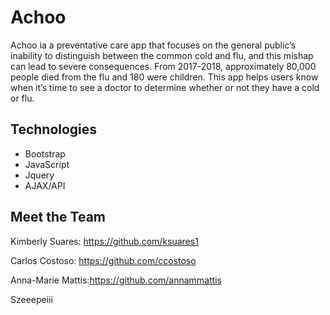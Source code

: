 # Achoo
Achoo ia a preventative care app that focuses on the general public’s inability to distinguish between the common cold and flu, and this mishap can lead to severe consequences. From 2017-2018, approximately 80,000 people died from the flu and 180 were children. This app helps users know when it’s time to see a doctor to determine whether or not they have a cold or flu. 

## Technologies

- Bootstrap
- JavaScript
- Jquery
- AJAX/API

## Meet the Team 

Kimberly Suares: https://github.com/ksuares1

Carlos Costoso: https://github.com/ccostoso

Anna-Marie Mattis:https://github.com/annammattis

Szeeepeiii

